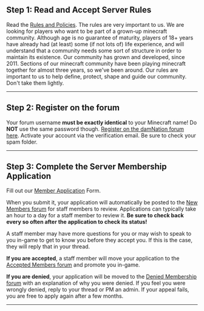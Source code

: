 ---
---
## Step 1: Read and Accept Server Rules 
Read the [Rules and Policies]({{site.baseurl}}/rules). The rules are very important to us. We are looking for players who want to be part of a grown-up minecraft community. Although age is no guarantee of maturity, players of 18+ years have already had (at least) some (if not lots of) life experience, and will understand that a community needs some sort of structure in order to maintain its existence. Our community has grown and developed, since 2011. Sections of our minecraft community have been playing minecraft together for almost three years, so we've been around. Our rules are important to us to help define, protect, shape and guide our community. Don't take them lightly.

___

## Step 2: Register on the forum
Your forum username **must be exactly identical** to your Minecraft name! Do **NOT** use the same password though. [Register on the damNation forum here](http://damnation.eu/phpbb/ucp.php?mode=register "Register"). Activate your account via the verification email. Be sure to check your spam folder.

___

## Step 3: Complete the Server Membership Application

Fill out our [Member Application](https://damnation.eu/phpbb/application.php) Form.

When you submit it, your application will automatically be posted to the [New Members forum](https://damnation.eu/phpbb/viewforum.php?f=21) for staff members to review. Applications can typically take an hour to a day for a staff member to review it. <b>Be sure to check back every so often after the application to check its status!</b>

A staff member may have more questions for you or may wish to speak to you in-game to get to know you before they accept you. If this is the case, they will reply that in your thread.

<b>If you are accepted</b>, a staff member will move your application to the [Accepted Members forum](https://damnation.eu/phpbb/viewforum.php?f=24) and promote you in-game. 

<b>If you are denied</b>, your application will be moved to the [Denied Membership forum](https://damnation.eu/phpbb/viewforum.php?f=25) with an explanation of why you were denied. If you feel you were wrongly denied, reply to your thread or PM an admin. If your appeal fails, you are free to apply again after a few months.

___
